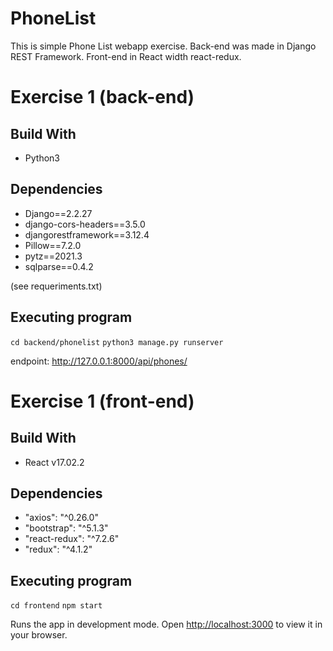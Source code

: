 # PhoneList
This is simple Phone List webapp exercise. 
Back-end was made in Django REST Framework. 
Front-end in React width react-redux.

# Exercise 1 (back-end)

## Build With
- Python3

## Dependencies
- Django==2.2.27
- django-cors-headers==3.5.0
- djangorestframework==3.12.4
- Pillow==7.2.0
- pytz==2021.3
- sqlparse==0.4.2

(see requeriments.txt)

## Executing program
  `cd backend/phonelist`
  `python3 manage.py runserver`
  
endpoint: http://127.0.0.1:8000/api/phones/


# Exercise 1 (front-end)

## Build With
- React v17.02.2

## Dependencies
- "axios": "^0.26.0"
- "bootstrap": "^5.1.3"
- "react-redux": "^7.2.6"
- "redux": "^4.1.2"

## Executing program
  `cd frontend`
  `npm start`
  
Runs the app in development mode.
Open [http://localhost:3000](http://localhost:3000) to view it in your browser.








